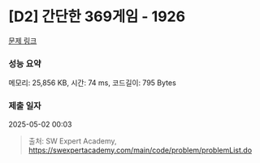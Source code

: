 # [D2] 간단한 369게임 - 1926 

[문제 링크](https://swexpertacademy.com/main/code/problem/problemDetail.do?contestProbId=AV5PTeo6AHUDFAUq) 

### 성능 요약

메모리: 25,856 KB, 시간: 74 ms, 코드길이: 795 Bytes

### 제출 일자

2025-05-02 00:03



> 출처: SW Expert Academy, https://swexpertacademy.com/main/code/problem/problemList.do